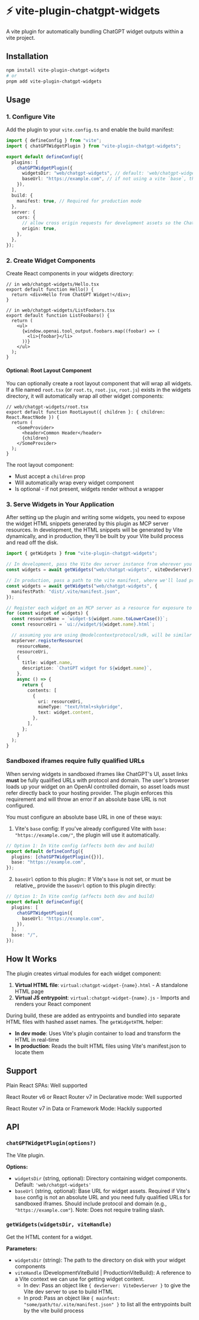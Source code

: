 # ⚡️ vite-plugin-chatgpt-widgets

A vite plugin for automatically bundling ChatGPT widget outputs within a vite project.

## Installation

```bash
npm install vite-plugin-chatgpt-widgets
# or
pnpm add vite-plugin-chatgpt-widgets
```

## Usage

### 1. Configure Vite

Add the plugin to your `vite.config.ts` and enable the build manifest:

```typescript
import { defineConfig } from "vite";
import { chatGPTWidgetPlugin } from "vite-plugin-chatgpt-widgets";

export default defineConfig({
  plugins: [
    chatGPTWidgetPlugin({
      widgetsDir: "web/chatgpt-widgets", // default: 'web/chatgpt-widgets'
      baseUrl: "https://example.com", // if not using a vite `base`, this is required because the chatgpt iframe is sandboxed and absolute URL links are required
    }),
  ],
  build: {
    manifest: true, // Required for production mode
  },
  server: {
    cors: {
      // allow cross origin requests for development assets so the ChatGPT sandbox can access dev-time assets
      origin: true,
    },
  },
});
```

### 2. Create Widget Components

Create React components in your widgets directory:

```tsx
// in web/chatgpt-widgets/Hello.tsx
export default function Hello() {
  return <div>Hello from ChatGPT Widget!</div>;
}

// in web/chatgpt-widgets/ListFoobars.tsx
export default function ListFoobars() {
  return (
    <ul>
      {window.openai.tool_output.foobars.map((foobar) => (
        <li>{foobar}</li>
      ))}
    </ul>
  );
}
```

#### Optional: Root Layout Component

You can optionally create a root layout component that will wrap all widgets. If a file named `root.tsx` (or `root.ts`, `root.jsx`, `root.js`) exists in the widgets directory, it will automatically wrap all other widget components:

```tsx
// web/chatgpt-widgets/root.tsx
export default function RootLayout({ children }: { children: React.ReactNode }) {
  return (
    <SomeProvider>
      <header>Common Header</header>
      {children}
    </SomeProvider>
  );
}
```

The root layout component:

- Must accept a `children` prop
- Will automatically wrap every widget component
- Is optional - if not present, widgets render without a wrapper

### 3. Serve Widgets in Your Application

After setting up the plugin and writing some widgets, you need to expose the widget HTML snippets generated by this plugin as MCP server resources. In development, the HTML snippets will be generated by Vite dynamically, and in production, they'll be built by your Vite build process and read off the disk.

```typescript
import { getWidgets } from "vite-plugin-chatgpt-widgets";

// In development, pass the Vite dev server instance from wherever you can get it
const widgets = await getWidgets("web/chatgpt-widgets", viteDevServer);

// In production, pass a path to the vite manifest, where we'll load precompiled versions from
const widgets = await getWidgets("web/chatgpt-widgets", {
  manifestPath: "dist/.vite/manifest.json",
});

// Register each widget on an MCP server as a resource for exposure to ChatGPT
for (const widget of widgets) {
  const resourceName = `widget-${widget.name.toLowerCase()}`;
  const resourceUri = `ui://widget/${widget.name}.html`;

  // assuming you are using @modelcontextprotocol/sdk, will be similar for other MCP implementations
  mcpServer.registerResource(
    resourceName,
    resourceUri,
    {
      title: widget.name,
      description: `ChatGPT widget for ${widget.name}`,
    },
    async () => {
      return {
        contents: [
          {
            uri: resourceUri,
            mimeType: "text/html+skybridge",
            text: widget.content,
          },
        ],
      };
    }
  );
}
```

### Sandboxed iframes require fully qualified URLs

When serving widgets in sandboxed iframes like ChatGPT's UI, asset links **must** be fully qualified URLs with protocol and domain. The user's browser loads up your widget on an OpenAI controlled domain, so asset loads must refer directly back to your hosting provider. The plugin enforces this requirement and will throw an error if an absolute base URL is not configured.

You must configure an absolute base URL in one of these ways:

1. Vite's `base` config: If you've already configured Vite with `base: "https://example.com/"`, the plugin will use it automatically.

```typescript
// Option 1: In Vite config (affects both dev and build)
export default defineConfig({
  plugins: [chatGPTWidgetPlugin({})],
  base: "https://example.com",
});
```

2. `baseUrl` option to this plugin:: If Vite's `base` is not set, or must be relative,, provide the `baseUrl` option to this plugin directly:

```typescript
// Option 1: In Vite config (affects both dev and build)
export default defineConfig({
  plugins: [
    chatGPTWidgetPlugin({
      baseUrl: "https://example.com",
    }),
  ],
  base: "/",
});
```

## How It Works

The plugin creates virtual modules for each widget component:

1. **Virtual HTML file**: `virtual:chatgpt-widget-{name}.html` - A standalone HTML page
2. **Virtual JS entrypoint**: `virtual:chatgpt-widget-{name}.js` - Imports and renders your React component

During build, these are added as entrypoints and bundled into separate HTML files with hashed asset names. The `getWidgetHTML` helper:

- **In dev mode**: Uses Vite's plugin container to load and transform the HTML in real-time
- **In production**: Reads the built HTML files using Vite's manifest.json to locate them

## Support

Plain React SPAs: Well supported

React Router v6 or React Router v7 in Declarative mode: Well supported

React Router v7 in Data or Framework Mode: Hackily supported

## API

### `chatGPTWidgetPlugin(options?)`

The Vite plugin.

**Options:**

- `widgetsDir` (string, optional): Directory containing widget components. Default: `'web/chatgpt-widgets'`
- `baseUrl` (string, optional): Base URL for widget assets. Required if Vite's `base` config is not an absolute URL and you need fully qualified URLs for sandboxed iframes. Should include protocol and domain (e.g., `"https://example.com"`). Note: Does not require trailing slash.

### `getWidgets(widgetsDir, viteHandle)`

Get the HTML content for a widget.

**Parameters:**

- `widgetsDir` (string): The path to the directory on disk with your widget components
- `viteHandle` (DevelopmentViteBuild | ProductionViteBuild): A reference to a Vite context we can use for getting widget content.
  - In dev: Pass an object like `{ devServer: ViteDevServer }` to give the Vite dev server to use to build HTML
  - In prod: Pass an object like `{ mainfest: "some/path/to/.vite/manifest.json" }` to list all the entrypoints built by the vite build process
